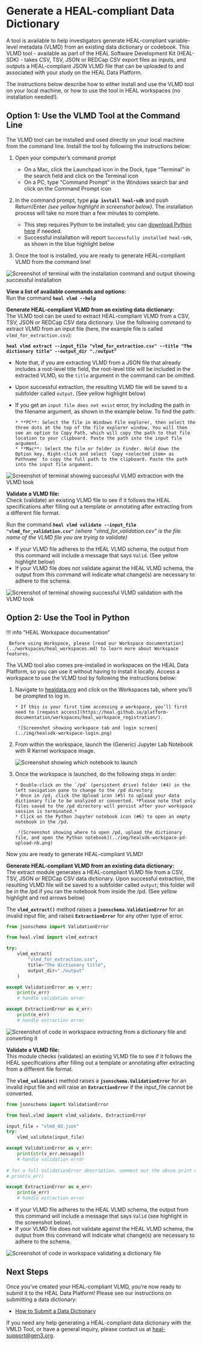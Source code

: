 # Generate a HEAL-compliant Data Dictionary

A tool is available to help investigators generate HEAL-compliant variable-level metadata (VLMD) from an existing data dictionary or codebook. This VLMD tool - available as part of the HEAL Software Development Kit (HEAL-SDK) - takes CSV, TSV, JSON or REDCap CSV export files as inputs, and outputs a HEAL-compliant JSON VLMD file that can be uploaded to and associated with your study on the HEAL Data Platform.  

The instructions below describe how to either install and use the VLMD tool on your local machine, or how to use the tool in HEAL workspaces (no installation needed!).  

## Option 1: Use the VLMD Tool at the Command Line

The VLMD tool can be installed and used directly on your local machine from the command line. Install the tool by following the instructions below:  

1. Open your computer’s command prompt  

      * On a Mac, click the Launchpad icon in the Dock, type “Terminal” in the search field and click on the Terminal icon  
      * On a PC, type “Command Prompt” in the Windows search bar and click on the Command Prompt icon  

2. In the command prompt, type **`pip install heal-sdk`** and push Return/Enter *(see yellow highlight in screenshot below)*. The installation process will take no more than a few minutes to complete.  

      * This step requires Python to be installed; you can [download Python here](https://www.python.org/downloads/) if needed.  
      * Successful installation will report `Successfully installed heal-sdk`, as shown in the blue highlight below

3. Once the tool is installed, you are ready to generate HEAL-compliant VLMD from the command line!  

![Screenshot of terminal with the installation command and output showing successful installation](../img/healsdk-install.png)

**View a list of available commands and options:**  
Run the command **`heal vlmd --help`**

**Generate HEAL-compliant VLMD from an existing data dictionary:**  
The VLMD tool can be used to extract HEAL-compliant VLMD from a CSV, TSV, JSON or REDCap CSV data dictionary. Use the following command to extract VLMD from an input file (here, the example file is called `vlmd_for_extraction.csv`):  

**`heal vlmd extract --input_file "vlmd_for_extraction.csv" --title "The dictionary title" --output_dir "./output"`**

* Note that, if you are extracting VLMD from a JSON file that already includes a root-level title field, the root-level title will be included in the extracted VLMD, so the `title` argument in the command can be omitted.  
* Upon successful extraction, the resulting VLMD file will be saved to a subfolder called `output`. (See yellow highlight below)  
* If you get an `input file does not exist` error, try including the path in the filename argument, as shown in the example below. To find the path:  
  
      * **PC**: Select the file in Windows File explorer, then select the three dots at the top of the file explorer window. You will then see an option to Copy Path, which will copy the path to that file location to your clipboard. Paste the path into the input file argument.  
      * **Mac**: Select the file or folder in Finder. Hold down the Option key, Right-click and select `Copy <selected item> as Pathname` to copy the full path to the clipboard. Paste the path into the input file argument. 

![Screenshot of terminal showing successful VLMD extraction with the VLMD took](../img/healsdk-vlmd_extraction.png)

**Validate a VLMD file:**  
Check (validate) an existing VLMD file to see if it follows the HEAL specifications after filling out a template or annotating after extracting from a different file format.

Run the command **`heal vlmd validate --input_file "vlmd_for_validation.csv"`** *(where "vlmd_for_validation.csv" is the file name of the VLMD file you are trying to validate)*

* If your VLMD file adheres to the HEAL VLMD schema, the output from this command will include a message that says `Valid`. (See yellow highlight below)  
* If your VLMD file does not validate against the HEAL VLMD schema, the output from this command will indicate what change(s) are necessary to adhere to the schema.  

![Screenshot of terminal showing successful VLMD validation with the VLMD took](../img/healsdk-validate.png)

## Option 2: Use the Tool in Python

!!! info "HEAL Workspace documentation"  

     Before using Workspace, please [read our Workspace documentation](../workspaces/heal_workspaces.md) to learn more about Workspace features.
    
   
The VLMD tool also comes pre-installed in workspaces on the HEAL Data Platform, so you can use it without having to install it locally. Access a workspace to use the VLMD tool by following the instructions below:

1. Navigate to [healdata.org](http://healdata.org) and click on the Workspaces tab, where you’ll be prompted to log in.  
      
       * If this is your first time accessing a workspace, you’ll first need to [request access](https://heal.github.io/platform-documentation/workspaces/heal_workspace_registration/).  

        ![Screenshot showing workspace tab and login screen](../img/healsdk-workspace-login.png)

2. From within the workspace, launch the (Generic) Jupyter Lab Notebook with R Kernel workspace image.  

    ![Screenshot showing which notebook to launch](../img/healsdk-workspace-launchR.png)

3. Once the workspace is launched, do the following steps in order:  

       * Double-click on the `/pd` (persistent drive) folder (#4) in the left navigation pane to change to the /pd directory
       * Once in /pd, click the Upload icon (#5) to upload your data dictionary file to be analyzed or converted. *Please note that only files saved to the /pd directory will persist after your workspace session is terminated.* 
       * Click on the Python Jupyter notebook icon (#6) to open an empty notebook in the /pd.

        ![Screenshot showing where to open /pd, upload the dictionary file, and open the Python notebook](../img/healsdk-workspace-pd-upload-nb.png)

Now you are ready to generate HEAL-compliant VLMD!

**Generate HEAL-compliant VLMD from an existing data dictionary:**  
The extract module generates a HEAL-compliant VLMD file from a CSV, TSV, JSON or REDCap CSV data dictionary. Upon successful extraction, the resulting VLMD file will be saved to a subfolder called `output`; this folder will be in the /pd if you ran the notebook from inside the /pd. (See yellow highlight and red arrows below)  

The **`vlmd_extract()`** method raises a **`jsonschema.ValidationError`** for an invalid input file, and raises **`ExtractionError`** for any other type of error.

``` py title="Example extraction code for HEAL workspace"  
from jsonschema import ValidationError

from heal.vlmd import vlmd_extract

try:
    vlmd_extract(
        "vlmd_for_extraction.csv", 
        title="The dictionary title", 
        output_dir="./output"
    )

except ValidationError as v_err:
    print(v_err)
    # handle validation error

except ExtractionError as e_err:
    print(e_err)
    # handle extraction error
```

![Screenshot of code in workspace extracting from a dictionary file and converting it](../img/healsdk-workspace-extract.png)

**Validate a VLMD file:**  
This module checks (validates) an existing VLMD file to see if it follows the HEAL specifications after filling out a template or annotating after extracting from a different file format.

The **`vlmd_validate()`** method raises a **`jsonschema.ValidationError`** for an invalid input file and will raise an **`ExtractionError`** if the input_file cannot be converted.

``` py title="Example validation code for HEAL workspace"  
from jsonschema import ValidationError

from heal.vlmd import vlmd_validate, ExtractionError

input_file = "vlmd_dd.json"  
try:  
    vlmd_validate(input_file)

except ValidationError as v_err:
    print(str(v_err.message))
    # handle validation error
    
# for a full ValidationError description, comment out the above print message and uncomment below:
# print(v_err)

except ExtractionError as e_err:
    print(e_err)
    # handle extraction error
```

* If your VLMD file adheres to the HEAL VLMD schema, the output from this command will include a message that says `Valid` (see highlight in the screenshot below).  
* If your VLMD file does not validate against the HEAL VLMD schema, the output from this command will indicate what change(s) are necessary to adhere to the schema.

![Screenshot of code in workspace validating a dictionary file](../img/healsdk-workspace-validate.png)

## Next Steps  

Once you’ve created your HEAL-compliant VLMD, you’re now ready to submit it to the HEAL Data Platform! Please see our instructions on submitting a data dictionary:

* [How to Submit a Data Dictionary](https://heal.github.io/platform-documentation/vlmd/vlmd_submission/)

If you need any help generating a HEAL-compliant data dictionary with the VMLD Tool, or have a general inquiry, please contact us at [heal-support@gen3.org](mailto:heal-support@gen3.org).
